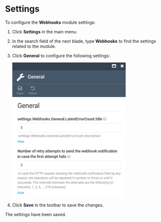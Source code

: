 # Settings

To configure the **Webhooks** module settings:

1. Click **Settings** in the main menu.
1. In the search field of the next blade, type **Webhooks** to find the settings related to the module.
1. Click **General** to configure the following settings:

    ![Settings](media/settings.png)

1. Click **Save** in the toolbar to save the changes.

The settings have been saved.
